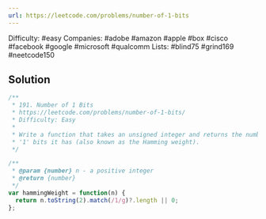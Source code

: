 ```yaml
---
url: https://leetcode.com/problems/number-of-1-bits
---
```


Difficulty: #easy
Companies: #adobe #amazon #apple #box #cisco #facebook #google #microsoft #qualcomm
Lists: #blind75 #grind169 #neetcode150

## Solution

```javascript
/**
 * 191. Number of 1 Bits
 * https://leetcode.com/problems/number-of-1-bits/
 * Difficulty: Easy
 *
 * Write a function that takes an unsigned integer and returns the number of
 * '1' bits it has (also known as the Hamming weight).
 */

/**
 * @param {number} n - a positive integer
 * @return {number}
 */
var hammingWeight = function(n) {
  return n.toString(2).match(/1/g)?.length || 0;
};

```
